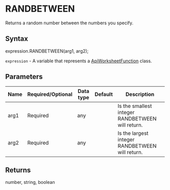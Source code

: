 # RANDBETWEEN

Returns a random number between the numbers you specify.

## Syntax

expression.RANDBETWEEN(arg1, arg2);

`expression` - A variable that represents a [ApiWorksheetFunction](../ApiWorksheetFunction.md) class.

## Parameters

| **Name** | **Required/Optional** | **Data type** | **Default** | **Description** |
| ------------- | ------------- | ------------- | ------------- | ------------- |
| arg1 | Required | any |  | Is the smallest integer RANDBETWEEN will return. |
| arg2 | Required | any |  | Is the largest integer RANDBETWEEN will return. |

## Returns

number, string, boolean